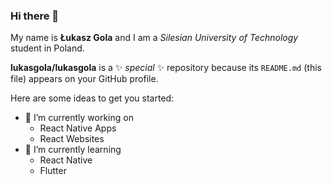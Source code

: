 ### Hi there 👋


My name is **Łukasz Gola** and I am a _Silesian University of Technology_ student in Poland.

**lukasgola/lukasgola** is a ✨ _special_ ✨ repository because its `README.md` (this file) appears on your GitHub profile.

Here are some ideas to get you started:

- 🔭 I’m currently working on 
    - React Native Apps
    - React Websites
- 🌱 I’m currently learning 
    - React Native
    - Flutter
   
<!--
- 👯 I’m looking to collaborate on ...
- 🤔 I’m looking for help with ...
- 💬 Ask me about ...
- 📫 How to reach me: ...
- 😄 Pronouns: ...
- ⚡ Fun fact: ...
-->
